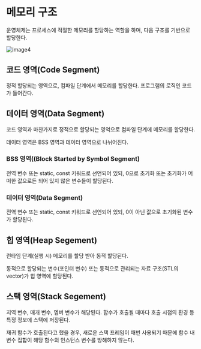 # 메모리 구조
운영체제는 프로세스에 적절한 메모리를 할당하는 역할을 하며, 다음 구조를 기반으로 할당한다.

![image4](https://github.com/zamizam/Study/assets/162006818/9a4323fb-3e43-42e2-8016-c31a678ecadb)

## 코드 영역(Code Segment)
정적 할당되는 영역으로, 컴파일 단계에서 메모리를 할당한다. 프로그램의 로직인 코드가 들어간다.

## 데이터 영역(Data Segment)
코드 영역과 마찬가지로 정적으로 할당되는 영억으로 컴파일 단계에 메모리를 할당한다. 

데이터 영역은 BSS 영역과 데이터 영역으로 나뉘어진다.

###  BSS 영역((Block Started by Symbol Segment)
전역 변수 또는 static, const 키워드로 선언되어 있되, 0으로 초기화 또는 초기화가 어떠한 값으로든 되어 있지 않은 변수들이 할당된다.

### 데이터 영역(Data Segment)
전역 변수 또는 static, const 키워드로 선언되어 있되, 0이 아닌 값으로 초기화된 변수가 할당된다.

## 힙 영역(Heap Segement)
런타임 단계(실행 시) 메모리를 할당 받아 동적 할당된다. 

동적으로 할당되는 변수(포인터 변수) 또는 동적으로 관리되는 자료 구조(STL의 vector)가 힙 영역에 할당된다.

## 스택 영역(Stack Segement)
지역 변수, 매개 변수, 멤버 변수가 해당된다. 함수가 호출될 때마다 호출 시점의 환경 등 특정 정보에 스택에 저장된다.

재귀 함수가 호출된다고 했을 경우, 새로운 스택 프레임이 매번 사용되기 때문에 함수 내 변수 집합이 해당 함수의 인스턴스 변수를 방해하지 않는다.
